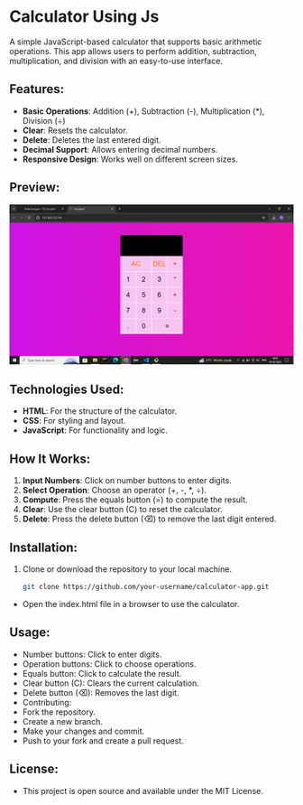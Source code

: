 # Calculator Using Js
A simple JavaScript-based calculator that supports basic arithmetic operations. This app allows users to perform addition, subtraction, multiplication, and division with an easy-to-use interface.

## Features:
- **Basic Operations**: Addition (+), Subtraction (-), Multiplication (*), Division (÷)
- **Clear**: Resets the calculator.
- **Delete**: Deletes the last entered digit.
- **Decimal Support**: Allows entering decimal numbers.
- **Responsive Design**: Works well on different screen sizes.

## Preview:
![Calculator_Preview](preview_image.png)

## Technologies Used:
- **HTML**: For the structure of the calculator.
- **CSS**: For styling and layout.
- **JavaScript**: For functionality and logic.

## How It Works:
1. **Input Numbers**: Click on number buttons to enter digits.
2. **Select Operation**: Choose an operator (+, -, *, ÷).
3. **Compute**: Press the equals button (=) to compute the result.
4. **Clear**: Use the clear button (C) to reset the calculator.
5. **Delete**: Press the delete button (⌫) to remove the last digit entered.

## Installation:
1. Clone or download the repository to your local machine.
   ```bash
   git clone https://github.com/your-username/calculator-app.git
- Open the index.html file in a browser to use the calculator.
## Usage:
- Number buttons: Click to enter digits.
- Operation buttons: Click to choose operations.
- Equals button: Click to calculate the result.
- Clear button (C): Clears the current calculation.
- Delete button (⌫): Removes the last digit.
- Contributing:
- Fork the repository.
- Create a new branch.
- Make your changes and commit.
- Push to your fork and create a pull request.
## License:
- This project is open source and available under the MIT License.
